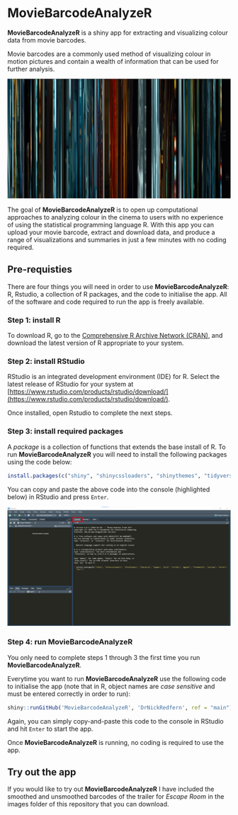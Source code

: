 # MovieBarcodeAnalyzeR

**MovieBarcodeAnalyzeR** is a shiny app for extracting and visualizing colour data from movie barcodes.

Movie barcodes are a commonly used method of visualizing colour in motion pictures and contain a wealth of information that can be used for further analysis. 

![escape_room](/images/escape_room_unsmoothed.png)

The goal of **MovieBarcodeAnalyzeR** is to open up computational approaches to analyzing colour in the cinema to users with no experience of using the statistical programming language R. With this app you can upload your movie barcode, extract and download data, and produce a range of visualizations and summaries in just a few minutes with no coding required.

## Pre-requisties
There are four things you will need in order to use **MovieBarcodeAnalyzeR**: R, Rstudio, a collection of R packages, and the code to initialise the app. All of the software and code required to run the app is freely available.

### Step 1: install R
To download R, go to the [Comprehensive R Archive Network (CRAN)](https://cran.r-project.org), and download the latest version of R appropriate to your system.

### Step 2: install RStudio
RStudio is an integrated development environment (IDE) for R. Select the latest release of RStudio for your system at [https://www.rstudio.com/products/rstudio/download/](https://www.rstudio.com/products/rstudio/download/).

Once installed, open Rstudio to complete the next steps.

### Step 3: install required packages
A *package* is a collection of functions that extends the base install of R. To run **MovieBarcodeAnalyzeR** you will need to install the following packages using the code below:

```R
install.packages(c("shiny", "shinycssloaders", "shinythemes", "tidyverse", "imager", "grid", "viridis", "ggpubr", "treemapify", "entropy", "farver", "fpc"))
```

You can copy and paste the above code into the console (highlighted below) in RStudio and press `Enter`.

![RStudio console](/images/RStudio_console_2.png)

### Step 4: run MovieBarcodeAnalyzeR
You only need to complete steps 1 through 3 the first time you run **MovieBarcodeAnalyzeR**.

Everytime you want to run **MovieBarcodeAnalyzeR** use the following code to initialise the app (note that in R, object names are *case sensitive* and must be entered correctly in order to run):

```R
shiny::runGitHub('MovieBarcodeAnalyzeR', 'DrNickRedfern', ref = "main")
```
Again, you can simply copy-and-paste this code to the console in RStudio and hit `Enter` to start the app.

Once **MovieBarcodeAnalyzeR** is running, no coding is required to use the app.

## Try out the app
If you would like to try out **MovieBarcodeAnalyzeR** I have included the smoothed and unsmoothed barcodes of the trailer for *Escape Room* in the images folder of this repository that you can download.
